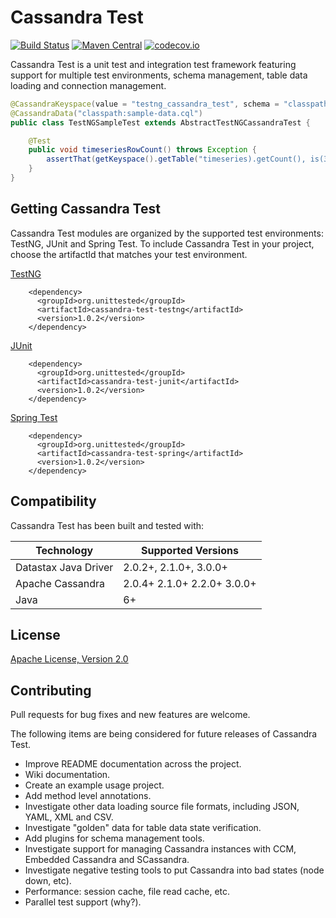 # Cassandra Test
[![Build Status](https://travis-ci.org/dananderson/cassandra-test.svg?branch=master)](https://travis-ci.org/dananderson/cassandra-test.svg?branch=master)
[![Maven Central](https://maven-badges.herokuapp.com/maven-central/org.unittested/cassandra-test-project/badge.svg)](http://mvnrepository.com/artifact/org.unittested/cassandra-test-testng/1.0.2)
[![codecov.io](https://codecov.io/github/dananderson/cassandra-test/coverage.svg?branch=master)](https://codecov.io/github/dananderson/cassandra-test?branch=master)

Cassandra Test is a unit test and integration test framework featuring support for multiple test environments, schema management, table data loading and connection management.

```java
@CassandraKeyspace(value = "testng_cassandra_test", schema = "classpath:sample-schema.cql")
@CassandraData("classpath:sample-data.cql")
public class TestNGSampleTest extends AbstractTestNGCassandraTest {

    @Test
    public void timeseriesRowCount() throws Exception {
        assertThat(getKeyspace().getTable("timeseries).getCount(), is(3L));
    }
}
```

## Getting Cassandra Test

Cassandra Test modules are organized by the supported test environments: TestNG, JUnit and Spring Test. To include
Cassandra Test in your project, choose the artifactId that matches your test environment.

[TestNG](https://github.com/dananderson/cassandra-test/tree/master/casandra-test-testng)
```
    <dependency>
      <groupId>org.unittested</groupId>
      <artifactId>cassandra-test-testng</artifactId>
      <version>1.0.2</version>
    </dependency>
```
[JUnit](https://github.com/dananderson/cassandra-test/tree/master/casandra-test-junit)
```
    <dependency>
      <groupId>org.unittested</groupId>
      <artifactId>cassandra-test-junit</artifactId>
      <version>1.0.2</version>
    </dependency>
```
[Spring Test](https://github.com/dananderson/cassandra-test/tree/master/casandra-test-spring)
```
    <dependency>
      <groupId>org.unittested</groupId>
      <artifactId>cassandra-test-spring</artifactId>
      <version>1.0.2</version>
    </dependency>
```

## Compatibility
Cassandra Test has been built and tested with:

| Technology            | Supported Versions           |
| --------------------- | ---------------------------- |
| Datastax Java Driver  | 2.0.2+, 2.1.0+, 3.0.0+       |
| Apache Cassandra      | 2.0.4+ 2.1.0+ 2.2.0+ 3.0.0+  |
| Java                  | 6+                           |

## License
[Apache License, Version 2.0](http://www.apache.org/licenses/LICENSE-2.0)

## Contributing
Pull requests for bug fixes and new features are welcome.

The following items are being considered for future releases of Cassandra Test.
- Improve README documentation across the project.
- Wiki documentation.
- Create an example usage project.
- Add method level annotations.
- Investigate other data loading source file formats, including JSON, YAML, XML and CSV.
- Investigate "golden" data for table data state verification.
- Add plugins for schema management tools.
- Investigate support for managing Cassandra instances with CCM, Embedded Cassandra and SCassandra.
- Investigate negative testing tools to put Cassandra into bad states (node down, etc).
- Performance: session cache, file read cache, etc.
- Parallel test support (why?).